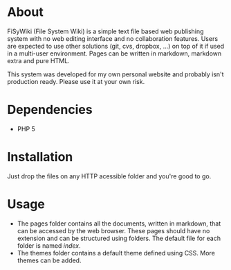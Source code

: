 About
=====

FiSyWiki (File System Wiki) is a simple text file based web publishing system with no web editing interface and no collaboration features. Users are expected to use other solutions (git, cvs, dropbox, ...) on top of it if used in a multi-user environment. Pages can be written in markdown, markdown extra and pure HTML. 

This system was developed for my own personal website and probably isn't production ready. Please use it at your own risk.

Dependencies
============

* PHP 5

Installation
============

Just drop the files on any HTTP acessible folder and you're good to go.

Usage
=====

* The pages folder contains all the documents, written in markdown, that can be accessed by the web browser. These pages should have no extension and can be structured using folders. The default file for each folder is named *index*.
* The themes folder contains a default theme defined using CSS. More themes can be added.

